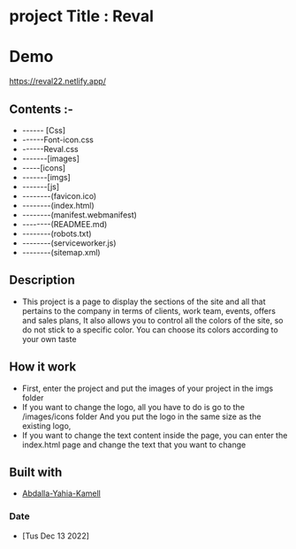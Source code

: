 # project Title : Reval
# Demo
https://reval22.netlify.app/

## Contents :-

- ------ [Css]
- ------Font-icon.css
- ------Reval.css
- -------[images]
- -----[icons]
- -------[imgs]
- -------[js]
- --------(favicon.ico)
- --------(index.html)
- --------(manifest.webmanifest)
- --------(READMEE.md)
- --------(robots.txt)
- --------(serviceworker.js)
- --------(sitemap.xml)

## Description

- This project is a page to display the sections of the site and all that pertains to the company in terms of clients, work team, events, offers and sales plans,
It also allows you to control all the colors of the site, so do not stick to a specific color. You can choose its colors according to your own taste
## How it work
- First, enter the project and put the images of your project in the imgs folder
- If you want to change the logo, all you have to do is go to the /images/icons folder
And you put the logo in the same size as the existing logo,
- If you want to change the text content inside the page, you can enter the index.html page and change the text that you want to change

## Built with

- [Abdalla-Yahia-Kamell](abdalla_y2007@yahoo.com)

### Date

- [Tus Dec 13 2022]